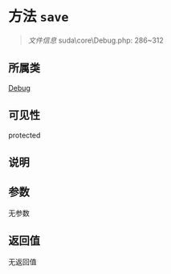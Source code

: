 # 方法 `save`

> *文件信息* suda\core\Debug.php: 286~312

## 所属类 

[Debug](../Debug.md)

## 可见性

protected

## 说明



## 参数


无参数


## 返回值

无返回值
